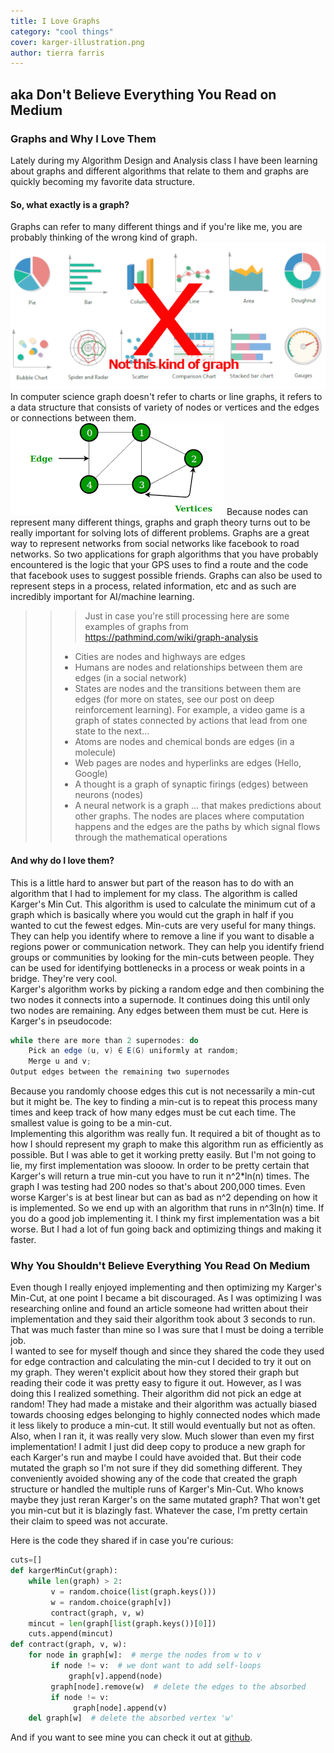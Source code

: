 ```yaml
---
title: I Love Graphs 
category: "cool things"
cover: karger-illustration.png
author: tierra farris
---
```

## aka Don't Believe Everything You Read on Medium
### Graphs and Why I Love Them
Lately during my Algorithm Design and Analysis class I have been learning about graphs and different algorithms that relate to them and graphs are quickly becoming my favorite data structure.
#### So, what exactly is a graph?
Graphs can refer to many different things and if you're like me, you are probably thinking of the wrong kind of graph.  ![charts](./charts.png) In computer science graph doesn't refer to charts or line graphs, it refers to a data structure that consists of variety of nodes or vertices and the edges or connections between them. 
![Graphs from geeksforgeeks.com](./graph-example.png) Because nodes can represent many different things, graphs and graph theory turns out to be really important for solving lots of different problems.  Graphs are a great way to represent networks from social networks like facebook to road networks.  So two applications for graph algorithms that you have probably encountered is the logic that your GPS uses to find a route and the code that facebook uses to suggest possible friends. Graphs can also be used to represent steps in a process, related information, etc and as such are incredibly important for AI/machine learning.
>>> Just in case you're still processing here are some examples of graphs from https://pathmind.com/wiki/graph-analysis
>> * Cities are nodes and highways are edges
>> * Humans are nodes and relationships between them are edges (in a social network)
>> * States are nodes and the transitions between them are edges (for more on states, see our post on deep reinforcement learning). For example, a video game is a graph of states connected by actions that lead from one state to the next…
>> * Atoms are nodes and chemical bonds are edges (in a molecule)
>> * Web pages are nodes and hyperlinks are edges (Hello, Google)
>> * A thought is a graph of synaptic firings (edges) between neurons (nodes)
>> * A neural network is a graph … that makes predictions about other graphs. The nodes are places where computation happens and the edges are the paths by which signal flows through the mathematical operations

#### And why do I love them?
This is a little hard to answer but part of the reason has to do with an algorithm that I had to implement for my class.  The algorithm is called Karger's Min Cut. This algorithm is used to calculate the minimum cut of a graph which is basically where you would cut the graph in half if you wanted to cut the fewest edges.  Min-cuts are very useful for many things.  They can help you identify where to remove a line if you want to disable a regions power or communication network.  They can help you identify friend groups or communities by looking for the min-cuts between people. They can be used for identifying bottlenecks in a process or weak points in a bridge.  They're very cool.  
Karger's algorithm works by picking a random edge and then combining the two nodes it connects into a supernode.  It continues doing this until only two nodes are remaining. Any edges between them must be cut. Here is Karger's in pseudocode:
```java
while there are more than 2 supernodes: do
    Pick an edge (u, v) ∈ E(G) uniformly at random;
    Merge u and v;
Output edges between the remaining two supernodes
```
Because you randomly choose edges this cut is not necessarily a min-cut but it might be.  The key to finding a min-cut is to repeat this process many times and keep track of how many edges must be cut each time.  The smallest value is going to be a min-cut.  
Implementing this algorithm was really fun.  It required a bit of thought as to how I should represent my graph to make this algorithm run as efficiently as possible.  But I was able to get it working pretty easily.  But I'm not going to lie, my first implementation was slooow.  In order to be pretty certain that Karger's will return a true min-cut you have to run it n^2*ln(n) times.  The graph I was testing had 200 nodes so that's about 200,000 times.  Even worse Karger's is at best linear but can as bad as n^2 depending on how it is implemented.  So we end up with an algorithm that runs in n^3ln(n) time.  If you do a good job implementing it. I think my first implementation was a bit worse.  But I had a lot of fun going back and optimizing things and making it faster.  

### Why You Shouldn't Believe Everything You Read On Medium
Even though I really enjoyed implementing and then optimizing my Karger's Min-Cut, at one point I became a bit discouraged. As I was optimizing I was researching online and found an article someone had written about their implementation and they said their algorithm took about 3 seconds to run.  That was much faster than mine so I was sure that I must be doing a terrible job.  
I wanted to see for myself though and since they shared the code they used for edge contraction and calculating the min-cut I decided to try it out on my graph.  They weren't explicit about how they stored their graph but reading their code it was pretty easy to figure it out.  However, as I was doing this I realized something.  Their algorithm did not pick an edge at random!  They had made a mistake and their algorithm was actually biased towards choosing edges belonging to highly connected nodes which made it less likely to produce a min-cut.  It still would eventually but not as often.  Also, when I ran it, it was really very slow.  Much slower than even my first implementation!  I admit I just did deep copy to produce a new graph for each Karger's run and maybe I could have avoided that.  But their code mutated the graph so I'm not sure if they did something different.  They conveniently avoided showing any of the code that created the graph structure or handled the multiple runs of Karger's Min-Cut.  Who knows maybe they just reran Karger's on the same mutated graph? That won't get you min-cut but it is blazingly fast. Whatever the case, I'm pretty certain their claim to speed was not accurate.  


Here is the code they shared if in case you're curious: 
```python
cuts=[]
def kargerMinCut(graph):
    while len(graph) > 2:
         v = random.choice(list(graph.keys()))
         w = random.choice(graph[v])
         contract(graph, v, w)
    mincut = len(graph[list(graph.keys())[0]])
    cuts.append(mincut)
def contract(graph, v, w):
    for node in graph[w]:  # merge the nodes from w to v
         if node != v:  # we dont want to add self-loops
             graph[v].append(node)
         graph[node].remove(w)  # delete the edges to the absorbed 
         if node != v:
              graph[node].append(v)
    del graph[w]  # delete the absorbed vertex 'w'
```

And if you want to see mine you can check it out at [github](https://github.com/meisly/Algorithms/tree/master/Unit3).